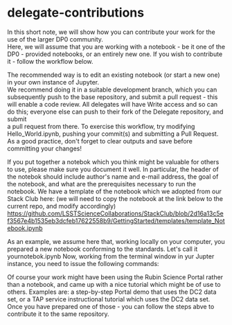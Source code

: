 # delegate-contributions

In this short note, we will show how you can contribute your work for the use of the larger DP0 community.  
Here, we will assume that you are working with a notebook - be it one of the DP0 - provided 
notebooks, or an entirely new one.  If you wish to contribute it - follow the workflow below.  

The recommended way is to edit an existing notebook (or start a new one) in your own instance of Jupyter.  
We recommend doing it in a suitable development branch, which you can subsequently push to the base 
repository, and submit a pull request - this will enable a code review. All delegates will have Write 
access and so can do this; everyone else can push to their fork of the Delegate repository, and submit  
a pull request from there. To exercise this workflow, try modifying Hello_World.ipynb, pushing your 
commit(s) and submitting a Pull Request.  As a good practice, don't forget to clear outputs and save 
before committing your changes!  

If you put together a notebok which you think might be valuable for others to use, please make sure you document it 
well.  In particular, the header of the notebok should include author's name and e-mail address, the goal of the notebook, 
and what are the prerequisites necessary to run the notebook.  We have a template of the notebook which we adopted 
from our Stack Club here: (we will need to copy the notebook at the link below to the current repo, and modify accordingly)
https://github.com/LSSTScienceCollaborations/StackClub/blob/2d16a13c5ef3567e4b1535eb3dcfeb17622558b9/GettingStarted/templates/template_Notebook.ipynb

As an example, we assume here that, working locally on your computer, you prepared a new notebook conforming 
to the standards.  Let's call it yournotebok.ipynb Now, working from the terminal window in yur Jupter instance, 
you need to issue the following commands:  

<here we need to give explicit set of git commands to put the notebook into the repo>

Of course your work might have been using the Rubin Science Portal rather than a notebook, and came up with a nice tutorial 
which might be of use to others.  Examples are:  a step-by-step Portal demo that uses the DC2 data set, or 
a TAP service instructional tutorial which uses the DC2 data set.  Once you have prepared one of those - you can follow the steps abve 
to contribute it to the same repository.  
